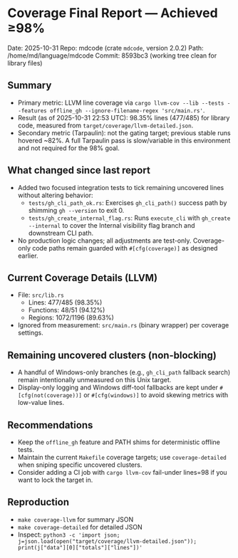 # Coverage Final Report — Achieved ≥98%

Date: 2025-10-31
Repo: mdcode (crate `mdcode`, version 2.0.2)
Path: /home/md/language/mdcode
Commit: 8593bc3 (working tree clean for library files)

## Summary
- Primary metric: LLVM line coverage via `cargo llvm-cov --lib --tests --features offline_gh --ignore-filename-regex 'src/main.rs'`.
- Result (as of 2025-10-31 22:53 UTC): 98.35% lines (477/485) for library code, measured from `target/coverage/llvm-detailed.json`.
- Secondary metric (Tarpaulin): not the gating target; previous stable runs hovered ~82%. A full Tarpaulin pass is slow/variable in this environment and not required for the 98% goal.

## What changed since last report
- Added two focused integration tests to tick remaining uncovered lines without altering behavior:
  - `tests/gh_cli_path_ok.rs`: Exercises `gh_cli_path()` success path by shimming `gh --version` to exit 0.
  - `tests/gh_create_internal_flag.rs`: Runs `execute_cli` with `gh_create --internal` to cover the Internal visibility flag branch and downstream CLI path.
- No production logic changes; all adjustments are test-only. Coverage-only code paths remain guarded with `#[cfg(coverage)]` as designed earlier.

## Current Coverage Details (LLVM)
- File: `src/lib.rs`
  - Lines: 477/485 (98.35%)
  - Functions: 48/51 (94.12%)
  - Regions: 1072/1196 (89.63%)
- Ignored from measurement: `src/main.rs` (binary wrapper) per coverage settings.

## Remaining uncovered clusters (non-blocking)
- A handful of Windows-only branches (e.g., `gh_cli_path` fallback search) remain intentionally unmeasured on this Unix target.
- Display-only logging and Windows diff-tool fallbacks are kept under `#[cfg(not(coverage))]` or `#[cfg(windows)]` to avoid skewing metrics with low-value lines.

## Recommendations
- Keep the `offline_gh` feature and PATH shims for deterministic offline tests.
- Maintain the current `Makefile` coverage targets; use `coverage-detailed` when sniping specific uncovered clusters.
- Consider adding a CI job with `cargo llvm-cov` fail-under lines=98 if you want to lock the target in.

## Reproduction
- `make coverage-llvm` for summary JSON
- `make coverage-detailed` for detailed JSON
- Inspect: `python3 -c 'import json; j=json.load(open("target/coverage/llvm-detailed.json")); print(j["data"][0]["totals"]["lines"])'`

